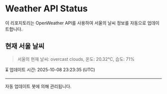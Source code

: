 
# Weather API Status

이 리포지토리는 OpenWeather API를 사용하여 서울의 날씨 정보를 자동으로 업데이트합니다.

## 현재 서울 날씨
> 서울의 현재 날씨: overcast clouds, 온도: 20.32°C, 습도: 71%

⏳ 업데이트 시간: 2025-10-08 23:23:35 (UTC)

---
자동 업데이트 봇에 의해 관리됩니다.
